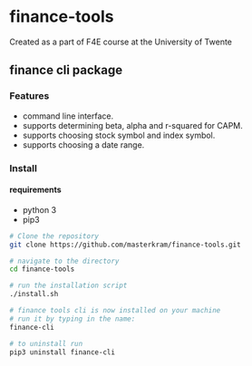 # finance-tools
Created as a part of F4E course at the University of Twente
## finance cli package

### Features
+ command line interface.
+ supports determining beta, alpha and r-squared for CAPM.
+ supports choosing stock symbol and index symbol.
+ supports choosing a date range.

### Install

#### requirements
+ python 3
+ pip3

```sh
# Clone the repository
git clone https://github.com/masterkram/finance-tools.git

# navigate to the directory
cd finance-tools

# run the installation script
./install.sh

# finance tools cli is now installed on your machine
# run it by typing in the name:
finance-cli

# to uninstall run
pip3 uninstall finance-cli
```